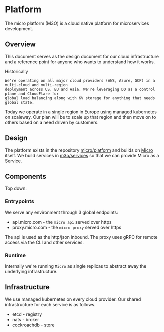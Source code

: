 # Platform

The micro platform (M3O) is a cloud native platform for microservices development.

## Overview

This document serves as the design document for our cloud infrastructure and a reference 
point for anyone who wants to understand how it works.

Historically
```
We're operating on all major cloud providers (AWS, Azure, GCP) in a multi-cloud and multi-region 
deployment across US, EU and Asia. We're leveraging DO as a control plane and CloudFlare for 
global load balancing along with KV storage for anything that needs global state.
```

Today we operate in a single region in Europe using managed kubernetes on scaleway. Our plan 
will be to scale up that region and then move on to others based on a need driven by customers.

## Design

The platform exists in the repository [micro/platform](https://github.com/micro/micro/tree/master/platform) and builds on
[Micro](https://github.com/micro/micro) itself. We build services in [m3o/services](https://github.com/m3o/services) so 
that we can provide Micro as a Service.

## Components

Top down:

### Entrypoints

We serve any environment through 3 global endpoints:

- api.micro.com - the `micro api` served over https
- proxy.micro.com - the `micro proxy` served over https

The api is used as the http/json inbound. The proxy uses gRPC for remote access via the CLI and other services.

### Runtime

Internally we're running `Micro` as single replicas to abstract away the underlying infrastructure.

## Infrastructure

We use managed kubernetes on every cloud provider. Our shared infrastructure for each service is as follows.

- etcd - registry
- nats - broker
- cockroachdb - store

